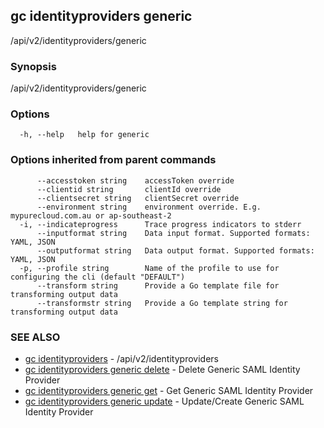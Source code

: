 ## gc identityproviders generic

/api/v2/identityproviders/generic

### Synopsis

/api/v2/identityproviders/generic

### Options

```
  -h, --help   help for generic
```

### Options inherited from parent commands

```
      --accesstoken string    accessToken override
      --clientid string       clientId override
      --clientsecret string   clientSecret override
      --environment string    environment override. E.g. mypurecloud.com.au or ap-southeast-2
  -i, --indicateprogress      Trace progress indicators to stderr
      --inputformat string    Data input format. Supported formats: YAML, JSON
      --outputformat string   Data output format. Supported formats: YAML, JSON
  -p, --profile string        Name of the profile to use for configuring the cli (default "DEFAULT")
      --transform string      Provide a Go template file for transforming output data
      --transformstr string   Provide a Go template string for transforming output data
```

### SEE ALSO

* [gc identityproviders](gc_identityproviders.html)	 - /api/v2/identityproviders
* [gc identityproviders generic delete](gc_identityproviders_generic_delete.html)	 - Delete Generic SAML Identity Provider
* [gc identityproviders generic get](gc_identityproviders_generic_get.html)	 - Get Generic SAML Identity Provider
* [gc identityproviders generic update](gc_identityproviders_generic_update.html)	 - Update/Create Generic SAML Identity Provider



